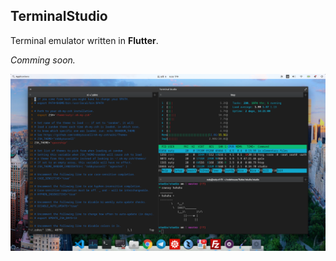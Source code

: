 ## TerminalStudio

Terminal emulator written in **Flutter**.

*Comming soon.*

<img width="700px" src="https://raw.githubusercontent.com/TerminalStudio/studio/master/media/demo.png">
